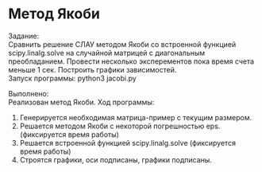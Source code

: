 Метод Якоби  
========================
Задание:  
Сравнить решение СЛАУ методом Якоби со встроенной функцией scipy.linalg.solve на случайной матрицей с диагональным преобладанием. Провести несколько эксперементов пока время счета меньше 1 сек. Построить графики зависимостей.  
Запуск программы: python3 jacobi.py  

Выполнено:  
Реализован метод Якоби. Ход программы:  
1. Генерируется необходимая матрица-пример с текущим размером.
2. Решается методом Якоби с некоторой погрешностью eps. (фиксируется время работы)
3. Решается встроенной функцией scipy.linalg.solve (фиксируется время работы)
4. Строятся графики, оси подписаны, графики подписаны.

